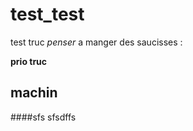# test_test
test truc
*penser* a manger des saucisses :

__prio truc__

## machin

####sfs  sfsdffs
